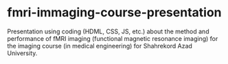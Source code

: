 # fmri-immaging-course-presentation
Presentation using coding (HDML, CSS, JS, etc.) about the method and performance of fMRI imaging (functional magnetic resonance imaging) for the imaging course (in medical engineering) for Shahrekord Azad University.
